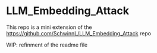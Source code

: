 # LLM_Embedding_Attack
This repo is a mini extension of the https://github.com/SchwinnL/LLM_Embedding_Attack repo

WIP: refinment of the readme file

